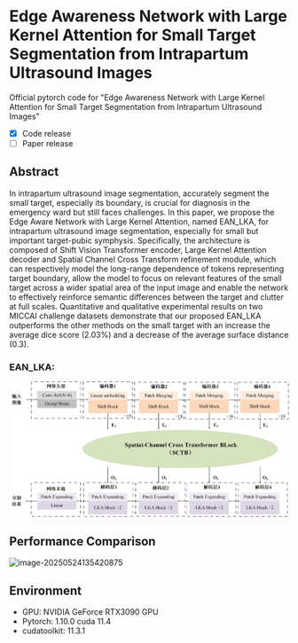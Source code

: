 # Edge Awareness Network with Large Kernel Attention for Small Target Segmentation from Intrapartum Ultrasound Images

Official pytorch code for "Edge Awareness Network with Large Kernel Attention for Small Target Segmentation from Intrapartum Ultrasound Images"

- [x] Code release
- [ ] Paper release

## Abstract
In intrapartum ultrasound image segmentation, accurately segment the small target, especially its boundary, is crucial for diagnosis in the emergency ward but still faces challenges. In this paper, we propose the Edge Aware Network with Large Kernel Attention, named EAN\_LKA, for intrapartum ultrasound image segmentation, especially for small but important target-pubic symphysis. Specifically, the architecture is composed of Shift Vision Transformer encoder, Large Kernel Attention decoder and Spatial Channel Cross Transform refinement module, which can respectively model the long-range dependence of tokens representing target boundary, allow the model to focus on relevant features of the small target across a wider spatial area of the input image and enable the network to effectively reinforce semantic differences between the target and clutter at full scales. Quantitative and qualitative experimental results on two MICCAI challenge datasets demonstrate that our proposed EAN\_LKA outperforms the other methods on the small target with an increase the average dice score (2.03%) and a decrease of the average surface distance (0.3). 

### EAN\_LKA:

![framework](imgs/S2L-Vit.png)

## Performance Comparison

![image-20250524135420875](C:\Users\Administrator\AppData\Roaming\Typora\typora-user-images\image-20250524135420875.png)


## Environment

- GPU: NVIDIA GeForce RTX3090 GPU
- Pytorch: 1.10.0 cuda 11.4
- cudatoolkit: 11.3.1



